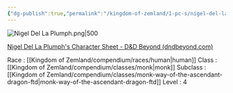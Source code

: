 ```yaml
---
{"dg-publish":true,"permalink":"/kingdom-of-zemland/1-pc-s/nigel-del-la-plumph/"}
---
```




![Nigel Del La Plumph.png|500](/img/user/Kingdom%20of%20Zemland/z_Attachments/Nigel%20Del%20La%20Plumph.png)

[Nigel Del La Plumph's Character Sheet - D&D Beyond (dndbeyond.com)](https://www.dndbeyond.com/characters/117567676)

Race : [[Kingdom of Zemland/compendium/races/human\|human]] 
Class : [[Kingdom of Zemland/compendium/classes/monk\|monk]] 
Subclass : [[Kingdom of Zemland/compendium/classes/monk-way-of-the-ascendant-dragon-ftd\|monk-way-of-the-ascendant-dragon-ftd]] 
Level : 4